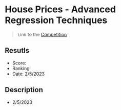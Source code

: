 # House Prices - Advanced Regression Techniques
>Link to the [Competition](https://www.kaggle.com/competitions/digit-recognizer)

## Resutls 
- Score: 
- Ranking: 
- Date: 2/5/2023
## Description
- 2/5/2023